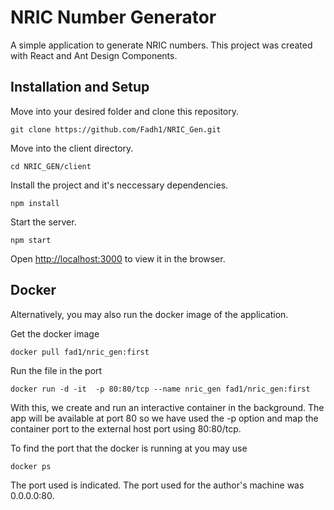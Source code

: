 # NRIC Number Generator

A simple application to generate NRIC numbers. This project was created with React and Ant Design Components.

## Installation and Setup

Move into your desired folder and clone this repository.

    git clone https://github.com/Fadh1/NRIC_Gen.git

Move into the client directory.

    cd NRIC_GEN/client

Install the project and it's neccessary dependencies.

    npm install

Start the server.

    npm start

Open [http://localhost:3000](http://localhost:3000) to view it in the browser.

## Docker

Alternatively, you may also run the docker image of the application.

Get the docker image

    docker pull fad1/nric_gen:first

Run the file in the port

    docker run -d -it  -p 80:80/tcp --name nric_gen fad1/nric_gen:first

With this, we create and run an interactive container in the background. The app will be available at port 80 so we have used the -p option and map the container port to the external host port using 80:80/tcp.

To find the port that the docker is running at you may use

    docker ps

The port used is indicated. The port used for the author's machine was 0.0.0.0:80.
